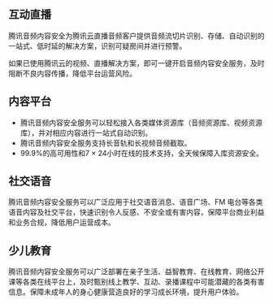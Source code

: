 ## 互动直播
腾讯音频内容安全为腾讯云直播音频客户提供音频流切片识别、存储、自动识别的一站式、低时延的解决方案，识别可疑房间并进行预警。

如果已使用腾讯云的视频、直播解决方案，即可一键开启音频内容安全服务，及时阻断不良内容传播，降低平台运营风险。
## 内容平台
- 腾讯音频内容安全服务可以轻松接入各类媒体资源库（音频资源库、视频资源库），并对相应内容进行一站式自动识别。
- 腾讯音频内容安全服务支持长音轨和长视频音频截取。
- 99.9%的高可用性和7 × 24小时在线的技术支持，全天候保障入库资源安全。

## 社交语音
腾讯音频内容安全服务可以广泛应用于社交语音消息、语音广场、FM 电台等各类语音内容及社交平台，快速识别令人反感、不安全或有害内容，保障平台商业利益和业务合规，降低用户运营成本。

## 少儿教育
腾讯音频内容安全服务可以广泛部署在亲子生活、益智教育、在线教育、网络公开课等各类在线平台上，及时甄别线上教学、互动、录播课程中可能潜藏的各类有害信息。保障未成年人的身心健康营造良好的学习成长环境，提升用户体验。
